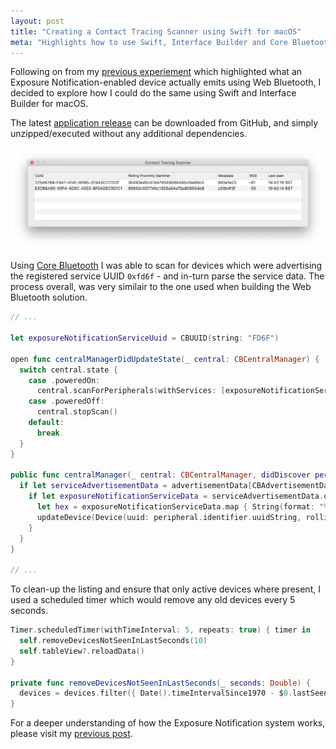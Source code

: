 ```yaml
---
layout: post
title: "Creating a Contact Tracing Scanner using Swift for macOS"
meta: "Highlights how to use Swift, Interface Builder and Core Bluetooth to build a Contact Tracing Scanner application"
---
```


Following on from my [previous experiement](https://eddmann.com/posts/creating-a-contact-tracing-scanner-using-web-bluetooth/) which highlighted what an Exposure Notification-enabled device actually emits using Web Bluetooth, I decided to explore how I could do the same using Swift and Interface Builder for macOS.

<!--more-->

The latest [application release](https://github.com/eddmann/contact-tracing-scanner-macos) can be downloaded from GitHub, and simply unzipped/executed without any additional dependencies.

[![Contact Tracing Scanner using Swift for macOS](/uploads/creating-a-contact-tracing-scanner-using-swift-for-macos/contact-tracing-scanner.png)](https://github.com/eddmann/contact-tracing-scanner-macos)

Using [Core Bluetooth](https://developer.apple.com/documentation/corebluetooth) I was able to scan for devices which were advertising the registered service UUID `0xfd6f` - and in-turn parse the service data.
The process overall, was very similair to the one used when building the Web Bluetooth solution.

```swift
// ...

let exposureNotificationServiceUuid = CBUUID(string: "FD6F")

open func centralManagerDidUpdateState(_ central: CBCentralManager) {
  switch central.state {
    case .poweredOn:
      central.scanForPeripherals(withServices: [exposureNotificationServiceUuid], options: [CBCentralManagerScanOptionAllowDuplicatesKey: true])
    case .poweredOff:
      central.stopScan()
    default:
      break
  }
}

public func centralManager(_ central: CBCentralManager, didDiscover peripheral: CBPeripheral, advertisementData: [String : Any], rssi RSSI: NSNumber) {
  if let serviceAdvertisementData = advertisementData[CBAdvertisementDataServiceDataKey] as? NSDictionary {
    if let exposureNotificationServiceData = serviceAdvertisementData.object(forKey: exposureNotificationServiceUuid) as? Data {
      let hex = exposureNotificationServiceData.map { String(format: "%02hhx", $0) }.joined()
      updateDevice(Device(uuid: peripheral.identifier.uuidString, rollingProximityId: "\(hex.prefix(32))", metadata: "\(hex.suffix(8))", rssi: "\(RSSI)", lastSeen: Date()))
    }
  }
}

// ...
```

To clean-up the listing and ensure that only active devices where present, I used a scheduled timer which would remove any old devices every 5 seconds.

```swift
Timer.scheduledTimer(withTimeInterval: 5, repeats: true) { timer in
  self.removeDevicesNotSeenInLastSeconds(10)
  self.tableView?.reloadData()
}

private func removeDevicesNotSeenInLastSeconds(_ seconds: Double) {
  devices = devices.filter({ Date().timeIntervalSince1970 - $0.lastSeen.timeIntervalSince1970 < seconds })
}
```

For a deeper understanding of how the Exposure Notification system works, please visit my [previous post](https://eddmann.com/posts/creating-a-contact-tracing-scanner-using-web-bluetooth/#how-it-works).
